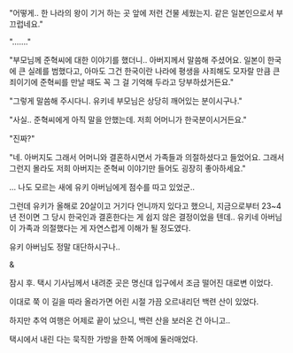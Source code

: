 "어떻게.. 한 나라의 왕이 기거 하는 곳 앞에 저런 건물 세웠는지. 같은 일본인으로서 부끄럽네요."

"……."

"부모님께 준혁씨에 대한 이야기를 했더니.. 아버지께서 말씀해 주셨어요. 일본이 한국에 큰 실례를 범했다고, 아마도 그건 한국이란 나라에 평생을 사죄해도 모자랄 만큼 큰 죄이기에 준혁씨를 만날 때도 꼭 그 걸 기억해 두라고 당부하셨거든요."

"그렇게 말씀해 주시다니. 유키네 부모님은 상당히 깨어있는 분이시구나."

"사실.. 준혁씨에게 아직 말을 안했는데. 저희 어머니가 한국분이시거든요."

"진짜?"

"네. 아버지도 그래서 어머니와 결혼하시면서 가족들과 의절하셨다고 들었어요. 그래서 그런지 몰라도 저희 아버지는 준혁씨 이야기만 들어도 굉장히 좋아하세요."

... 나도 모르는 새에 유키 아버님에게 점수를 따고 있었군..

그런데 유키가 올해로 20살이고 거기다 언니까지 있다고 했으니, 지금으로부터 23~4년 전이면 그 당시 한국인과 결혼한다는 게 쉽지 않은 결정이었을 텐데.. 유키네 아버님이 가족과 의절했다는 게 자연스럽게 이해가 될 정도였다. 

유키 아버님도 정말 대단하시구나..

&

잠시 후. 택시 기사님께서 내려준 곳은 명신대 입구에서 조금 떨어진 대로변 이었다.

이대로 쭉 이 길을 따라 올라가면 어린 시절 가끔 오르내리던 백련 산이 있었다.

하지만 추억 여행은 어제로 끝이 났으니, 백련 산을 보러온 건 아니고..

택시에서 내린 다는 묵직한 가방을 한쪽 어깨에 둘러매었다.